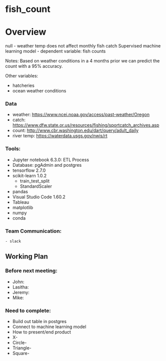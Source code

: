 # fish_count

# Overview
null - weather temp does not affect monthly fish catch 
Supervised machine learning model
    - dependent variable: fish counts

Notes:
Based on weather conditions in a 4 months prior we can predict the count with a 95% accuracy.

Other variables: 
- hatcheries
- ocean weather conditions


### Data
- weather: https://www.ncei.noaa.gov/access/past-weather/Oregon
- catch: https://www.dfw.state.or.us/resources/fishing/sportcatch_archives.asp
- count: http://www.cbr.washington.edu/dart/query/adult_daily
- river temp: https://waterdata.usgs.gov/nwis/rt

### Tools:
- Jupyter notebook 6.3.0: ETL Process
- Database: pgAdmin and postgres
- tensorflow 2.7.0
- scikit-learn 1.0.2
    - train_test_split
    - StandardScaler
- pandas
- Visual Studio Code 1.60.2
- Tableau
- matplotlib
- numpy
- conda

### Team Communication:
    - slack


## Working Plan
### Before next meeting:
- John:
- Lasitha:
- Jeremy: 
- Mike: 

### Need to complete:
- Build out table in postgres
- Connect to machine learning model
- How to present/end product
- X-
- Circle- 
- Triangle-
- Square- 


